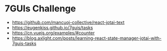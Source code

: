 # 7GUIs Challenge

- https://github.com/mancuoj-collective/react-jotai-text
- https://eugenkiss.github.io/7guis/tasks
- https://cn.vuejs.org/examples/#counter
- https://blog.axlight.com/posts/learning-react-state-manager-jotai-with-7guis-tasks
